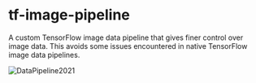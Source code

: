 # tf-image-pipeline
A custom TensorFlow image data pipeline that gives finer control over image data. This avoids some issues encountered in native TensorFlow image data pipelines.

![DataPipeline2021](https://user-images.githubusercontent.com/64236859/111698360-f872ae00-87f3-11eb-9b45-f00d61a0c039.png)
